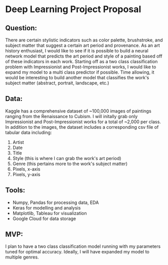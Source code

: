 # Deep Learning Project Proposal 

## Question: 
There are certain stylistic indicators such as color palette, brushstroke, and subject matter that suggest a certain art period and provenance. As an art history enthusiast, I would like to see if it is possible to build a neural network model that predicts the art period and style of a painting based off of these indicators in each work. Starting off as a two class classification problem with Impressionist and Post-Impressionist works, I would like to expand my model to a multi class predictor if possible. Time allowing, it would be interesting to build another model that classifies the work's subject matter (abstract, portrait, landscape, etc.)

## Data: 
Kaggle has a comprehensive dataset of ~100,000 images of paintings ranging from the Renaissance to Cubism. I will initally grab only Impressionist and Post-Impressionist works for a total of ~2,000 per class. In addition to the images, the dataset includes a corresponding csv file of tabular data including: 

1. Artist
2. Date
3. Title 
4. Style (this is where I can grab the work's art period)
5. Genre (this pertains more to the work's subject matter)
5. Pixels, x-axis
6. Pixels, y-axis

## Tools:
* Numpy, Pandas for processing data, EDA
* Keras for modelling and analysis
* Matplotlib, Tableau for visualization
* Google Cloud for data storage

## MVP:
I plan to have a two class classification model running with my parameters tuned for optimal accuracy. Ideally, I will have expanded my model to multiple genres. 